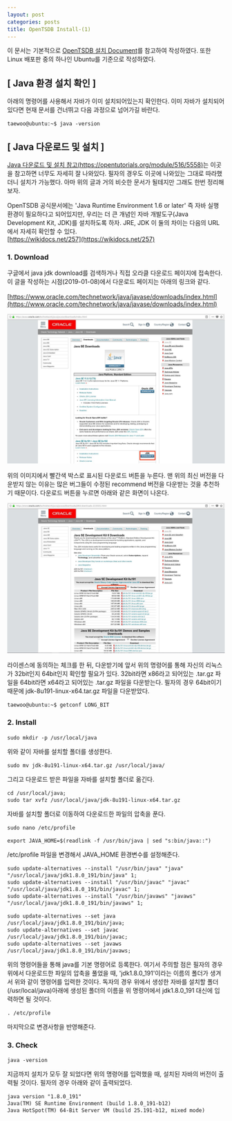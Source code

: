 ```yaml
---
layout: post
categories: posts
title: OpenTSDB Install-(1)
---
```


이 문서는 기본적으로 [OpenTSDB 설치 Document](http://opentsdb.net/docs/build/html/installation.html)를 참고하여 작성하였다. 또한 Linux 배포판 중의 하나인 Ubuntu를 기준으로 작성하였다.

## [ Java 환경 설치 확인 ]
아래의 명령어를 사용해서 자바가 이미 설치되어있는지 확인한다. 이미 자바가 설치되어있다면 현재 문서를 건너뛰고 다음 과정으로 넘어가길 바란다.

```
taewoo@ubuntu:~$ java -version
```

## [ Java 다운로드 및 설치 ]

[Java 다운로드 및 설치 참고(https://opentutorials.org/module/516/5558)](https://opentutorials.org/module/516/5558)는 이곳을 참고하면 너무도 자세히 잘 나와있다. 필자의 경우도 이곳에 나와있는 그대로 따라했더니 설치가 가능했다. 아마 위의 글과 거의 비슷한 문서가 될테지만 그래도 한번 정리해보자.<br/>

OpenTSDB 공식문서에는 'Java Runtime Environment 1.6 or later' 즉 자바 실행 환경이 필요하다고 되어있지만, 우리는 더 큰 개념인 자바 개발도구(Java Development Kit, JDK)를 설치하도록 하자. JRE, JDK 이 둘의 차이는 다음의 URL에서 자세히 확인할 수 있다.<br/>
[https://wikidocs.net/257](https://wikidocs.net/257)

### 1. Download
구글에서 java jdk download를 검색하거나 직접 오라클 다운로드 페이지에 접속한다. 이 글을 작성하는 시점(2019-01-08)에서 다운로드 페이지는 아래의 링크와 같다.<br/><br/>
[https://www.oracle.com/technetwork/java/javase/downloads/index.html](https://www.oracle.com/technetwork/java/javase/downloads/index.html)
<br/>

![800x400](../../assets/img/post/install_opentsdb_1_oracle_page.png)

위의 이미지에서 빨간색 박스로 표시된 다운로드 버튼을 누른다. 맨 위의 최신 버전을 다운받지 않는 이유는 많은 버그들이 수정된 recommend 버전을 다운받는 것을 추천하기 때문이다. 다운로드 버튼을 누르면 아래와 같은 화면이 나온다.
<br/>

![800x400](../../assets/img/post/install_opentsdb_1_oracle_page2.png)

라이센스에 동의하는 체크를 한 뒤, 다운받기에 앞서 위의 명령어를 통해 자신의 리눅스가 32bit인지 64bit인지 확인할 필요가 있다. 32bit라면 x86라고 되어있는 .tar.gz 파일을 64bit라면 x64라고 되어있는 .tar.gz 파일을 다운받는다. 필자의 경우 64bit이기때문에 jdk-8u191-linux-x64.tar.gz 파일을 다운받았다.

```
taewoo@ubuntu:~$ getconf LONG_BIT
```

### 2. Install

```
sudo mkdir -p /usr/local/java
```
위와 같이 자바를 설치할 폴더를 생성한다.
<br/>

```
sudo mv jdk-8u191-linux-x64.tar.gz /usr/local/java/
```
그리고 다운로드 받은 파일을 자바를 설치할 폴더로 옮긴다.
<br/>

```
cd /usr/local/java;
sudo tar xvfz /usr/local/java/jdk-8u191-linux-x64.tar.gz
```
자바를 설치할 폴더로 이동하여 다운로드한 파일의 압축을 푼다.
<br/>

```
sudo nano /etc/profile
```
```
export JAVA_HOME=$(readlink -f /usr/bin/java | sed "s:bin/java::")
```
/etc/profile 파일을 변경해서 JAVA_HOME 환경변수를 설정해준다.
<br/>

```
sudo update-alternatives --install "/usr/bin/java" "java" "/usr/local/java/jdk1.8.0_191/bin/java" 1;
sudo update-alternatives --install "/usr/bin/javac" "javac" "/usr/local/java/jdk1.8.0_191/bin/javac" 1;
sudo update-alternatives --install "/usr/bin/javaws" "javaws" "/usr/local/java/jdk1.8.0_191/bin/javaws" 1;
```
```
sudo update-alternatives --set java /usr/local/java/jdk1.8.0_191/bin/java;
sudo update-alternatives --set javac /usr/local/java/jdk1.8.0_191/bin/javac;
sudo update-alternatives --set javaws /usr/local/java/jdk1.8.0_191/bin/javaws;
```
위의 명령어들을 통해 java를 기본 명령어로 등록한다. 여기서 주의할 점은 필자의 경우 위에서 다운로드한 파일의 압축을 풀었을 때, 'jdk1.8.0_191'이라는 이름의 폴더가 생겨서 위와 같이 명령어를 입력한 것이다. 독자의 경우 위에서 생성한 자바를 설치할 폴더(/usr/local/java)아래에 생성된 폴더의 이름을 위 명령어에서 jdk1.8.0_191 대신에 입력하면 될 것이다.
<br/>

```
. /etc/profile
```
마지막으로 변경사항을 반영해준다.

### 3. Check

```
java -version
```
지금까지 설치가 모두 잘 되었다면 위의 명령어를 입력했을 때, 설치된 자바의 버전이 출력될 것이다. 필자의 경우 아래와 같이 출력되었다.
<br/>

```
java version "1.8.0_191"
Java(TM) SE Runtime Environment (build 1.8.0_191-b12)
Java HotSpot(TM) 64-Bit Server VM (build 25.191-b12, mixed mode)
```